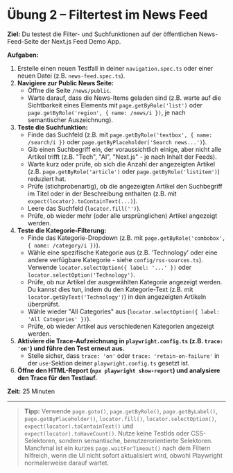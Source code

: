 # Übung 2 – Filtertest im News Feed

**Ziel:**
Du testest die Filter- und Suchfunktionen auf der öffentlichen News-Feed-Seite der Next.js Feed Demo App.

**Aufgaben:**

1.  Erstelle einen neuen Testfall in deiner `navigation.spec.ts` oder einer neuen Datei (z.B. `news-feed.spec.ts`).
2.  **Navigiere zur Public News Seite:**
    -   Öffne die Seite `/news/public`.
    -   Warte darauf, dass die News-Items geladen sind (z.B. warte auf die Sichtbarkeit eines Elements mit `page.getByRole('list')` oder `page.getByRole('region', { name: /news/i })`, je nach semantischer Auszeichnung).
3.  **Teste die Suchfunktion:**
    -   Finde das Suchfeld (z.B. mit `page.getByRole('textbox', { name: /search/i })` oder `page.getByPlaceholder('Search news...')`).
    -   Gib einen Suchbegriff ein, der voraussichtlich einige, aber nicht alle Artikel trifft (z.B. "Tech", "AI", "Next.js" - je nach Inhalt der Feeds).
    -   Warte kurz oder prüfe, ob sich die Anzahl der angezeigten Artikel (z.B. `page.getByRole('article')` oder `page.getByRole('listitem')`) reduziert hat.
    -   Prüfe (stichprobenartig), ob die angezeigten Artikel den Suchbegriff im Titel oder in der Beschreibung enthalten (z.B. mit `expect(locator).toContainText(...)`).
    -   Leere das Suchfeld (`locator.fill('')`).
    -   Prüfe, ob wieder mehr (oder alle ursprünglichen) Artikel angezeigt werden.
4.  **Teste die Kategorie-Filterung:**
    -   Finde das Kategorie-Dropdown (z.B. mit `page.getByRole('combobox', { name: /category/i })`).
    -   Wähle eine spezifische Kategorie aus (z.B. 'Technology' oder eine andere verfügbare Kategorie - siehe `config/rss-sources.ts`). Verwende `locator.selectOption({ label: '...' })` oder `locator.selectOption('Technology')`.
    -   Prüfe, ob nur Artikel der ausgewählten Kategorie angezeigt werden. Du kannst dies tun, indem du den Kategorie-Text (z.B. mit `locator.getByText('Technology')`) in den angezeigten Artikeln überprüfst.
    -   Wähle wieder "All Categories" aus (`locator.selectOption({ label: 'All Categories' })`).
    -   Prüfe, ob wieder Artikel aus verschiedenen Kategorien angezeigt werden.
5.  **Aktiviere die Trace-Aufzeichnung in `playwright.config.ts` (z.B. `trace: 'on'`) und führe den Test erneut aus.**
    -   Stelle sicher, dass `trace: 'on'` oder `trace: 'retain-on-failure'` in der `use`-Sektion deiner `playwright.config.ts` gesetzt ist.
6.  **Öffne den HTML-Report (`npx playwright show-report`) und analysiere den Trace für den Testlauf.**

**Zeit:** 25 Minuten

---

> **Tipp:** Verwende `page.goto()`, `page.getByRole()`, `page.getByLabel()`, `page.getByPlaceholder()`, `locator.fill()`, `locator.selectOption()`, `expect(locator).toContainText()` und `expect(locator).toHaveCount()`. Nutze keine TestIds oder CSS-Selektoren, sondern semantische, benutzerorientierte Selektoren. Manchmal ist ein kurzes `page.waitForTimeout()` nach dem Filtern hilfreich, wenn die UI nicht sofort aktualisiert wird, obwohl Playwright normalerweise darauf wartet.
